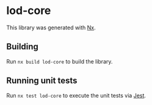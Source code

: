 # lod-core

This library was generated with [Nx](https://nx.dev).

## Building

Run `nx build lod-core` to build the library.

## Running unit tests

Run `nx test lod-core` to execute the unit tests via [Jest](https://jestjs.io).
